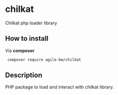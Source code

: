 # chilkat
Chilkat php loader library

## How to install ##
Via **composer**
```bash
 composer require agile-bm/chilkat
 ```
## Description ##

PHP package to load and interact with chilkat library.
